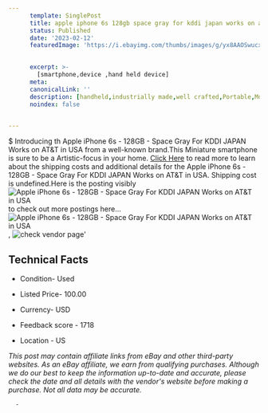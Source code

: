 ```yaml
---
      template: SinglePost
      title: apple iphone 6s 128gb space gray for kddi japan works on at t in usa
      status: Published
      date: '2023-02-12'
      featuredImage: 'https://i.ebayimg.com/thumbs/images/g/yx8AAOSwucxi7qN9/s-l225.jpg'
       

      excerpt: >-
        [smartphone,device ,hand held device]
      meta:
      canonicalLink: ''
      description: [handheld,industrially made,well crafted,Portable,Mobile,Compact,Convenient,Lightweight,Maneuverable,Man-portable,Miniature,Carriable,Hand-held,Light,Holdable,Transportable,Mobile device,Pocket-sized,On-the-go,Wireless,Cordless,Compact size,Convenient size, smartphone,device ,hand held device]
      noindex: false
      

---
```

$
      Introducing th Apple iPhone 6s - 128GB - Space Gray For KDDI JAPAN Works on AT&T in USA from a well-known brand.This Miniature smartphone is sure to be a Artistic-focus in your home. [Click Here](https://www.ebay.com/itm/185528476267?hash=item2b325be26b%3Ag%3Ayx8AAOSwucxi7qN9&amdata=enc%3AAQAHAAAA8PpIT7tsLPHWXzpBlLLObe1WUPUiFTMU2L1OCs%2BvGEciR1zsVIrVfQyO2Knvu9Ln%2BI56ob%2BizjHOd56zWWix%2FeEbG3m00tDo6z%2Bjc3vRiC93hhuOQ5tQGtpEvSLd1DFE3fEO2PTw1MU3gI9UmkpHFS5tQwT14kz1WHiEaL1HKLQHNjCOHSpXDL7fND4PUeDQcmiJGa%2B80iCJbvuEZs2aSE43e2H7fXPf5Xn%2FaYB4mT1QbDC8nsDMTtrYJvwCo2momohqreXywE5bq1PwD9xzTFU%2FqNtDMIva6zrrC%2FKUrYGrQpzUa0mRemajaerRh6zqhg%3D%3D&mkevt=1&mkcid=1&mkrid=711-53200-19255-0&campid=%253CePNCampaignId%253E&customid=%253CreferenceId%253E&toolid=10049) to read more to learn about the shipping costs and additional details for the Apple iPhone 6s - 128GB - Space Gray For KDDI JAPAN Works on AT&T in USA. Shipping cost is undefined.Here is the posting visibly ![Apple iPhone 6s - 128GB - Space Gray For KDDI JAPAN Works on AT&T in USA](https://i.ebayimg.com/thumbs/images/g/yx8AAOSwucxi7qN9/s-l225.jpg) to check out more postings here... ![Apple iPhone 6s - 128GB - Space Gray For KDDI JAPAN Works on AT&T in USA](https://i.ebayimg.com/images/g/yx8AAOSwucxi7qN9/s-l1600.jpg), ![check vendor page](https://origin-galleryplus.ebayimg.com/ws/web/185528476267_2_0_1/225x225.jpg,https://origin-galleryplus.ebayimg.com/ws/web/185528476267_3_0_1/225x225.jpg,https://origin-galleryplus.ebayimg.com/ws/web/185528476267_4_0_1/225x225.jpg,https://origin-galleryplus.ebayimg.com/ws/web/185528476267_5_0_1/225x225.jpg,https://origin-galleryplus.ebayimg.com/ws/web/185528476267_6_0_1/225x225.jpg)'

      

 ## Technical Facts 



     
      

 - Condition- Used 


      

 - Listed Price- 100.00 


      

 - Currency- USD 


      

 - Feedback score - 1718 


      

 - Location - US 


      
      

 *_This post may contain affiliate links from eBay and other third-party websites. As an eBay affiliate, we earn from qualifying purchases. Although we do our best to keep the information up-to-date and accurate, please check the date and all details with the vendor's website before making a purchase. Not all data may be accurate._*




      -
